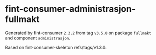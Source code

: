 # fint-consumer-administrasjon-fullmakt

Generated by fint-consumer `2.3.2` from tag `v3.5.0` on package `fullmakt` and component `administrasjon`.

Based on fint-consumer-skeleton refs/tags/v1.3.0.
